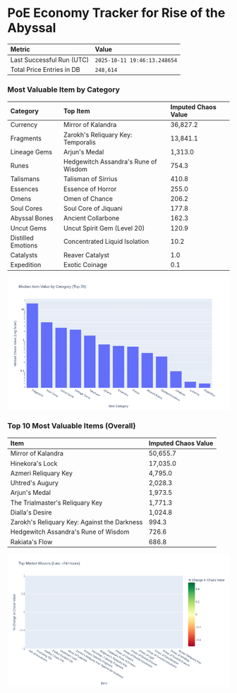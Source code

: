 # PoE Economy Tracker for Rise of the Abyssal

<!-- START_MAINTENANCE -->
| Metric | Value |
|:---|:---|
| Last Successful Run (UTC) | `2025-10-11 19:46:13.248654` |
| Total Price Entries in DB | `248,614` |

<!-- END_MAINTENANCE -->

<!-- START_DATAFRAME_DEBUG -->
<!-- END_DATAFRAME_DEBUG -->

<!-- START_CATEGORY_ANALYSIS -->
### Most Valuable Item by Category
| Category | Top Item | Imputed Chaos Value |
| :--- | :--- | :--- |
| Currency | Mirror of Kalandra | 36,827.2 |
| Fragments | Zarokh's Reliquary Key: Temporalis | 13,841.1 |
| Lineage Gems | Arjun's Medal | 1,313.0 |
| Runes | Hedgewitch Assandra's Rune of Wisdom | 754.3 |
| Talismans | Talisman of Sirrius | 410.8 |
| Essences | Essence of Horror | 255.0 |
| Omens | Omen of Chance | 206.2 |
| Soul Cores | Soul Core of Jiquani | 177.8 |
| Abyssal Bones | Ancient Collarbone | 162.3 |
| Uncut Gems | Uncut Spirit Gem (Level 20) | 120.9 |
| Distilled Emotions | Concentrated Liquid Isolation | 10.2 |
| Catalysts | Reaver Catalyst | 1.0 |
| Expedition | Exotic Coinage | 0.1 |


![Category Analysis Chart](charts/category_analysis.png)
<!-- END_ANALYSIS -->

<!-- START_ANALYSIS -->
### Top 10 Most Valuable Items (Overall)
| Item | Imputed Chaos Value |
| :--- | :--- |
| Mirror of Kalandra | 50,655.7 |
| Hinekora's Lock | 17,035.0 |
| Azmeri Reliquary Key | 4,795.0 |
| Uhtred's Augury | 2,028.3 |
| Arjun's Medal | 1,973.5 |
| The Trialmaster's Reliquary Key | 1,771.3 |
| Dialla's Desire | 1,024.8 |
| Zarokh's Reliquary Key: Against the Darkness | 994.3 |
| Hedgewitch Assandra's Rune of Wisdom | 726.6 |
| Rakiata's Flow | 686.8 |


![Market Movers Chart](charts/market_movers.png)
<!-- END_ANALYSIS -->
